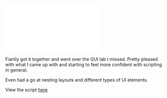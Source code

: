 <embed src="../../media/131681836059.mp4" type="video/mp4" scale="aspect" autoplay="false"></embed>


<div class="caption">
<p>Fianlly got it together and went over the GUI lab I missed. Pretty pleased with what I came up with and starting to feel more confident with scripting in general.</p>

<p>Even had a go at nesting layouts and different types of UI elements.</p>

<p>View the script <a href="https://gist.github.com/df37c60a7ead9fde8955">here</a></p>
</div>